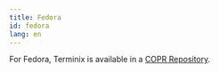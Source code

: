 ```yaml
---
title: Fedora
id: fedora
lang: en
---
```

For Fedora, Terminix is available in a [COPR Repository](https://copr.fedorainfracloud.org/coprs/heikoada/terminix).